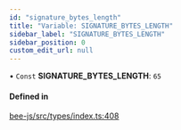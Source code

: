 ```yaml
---
id: "signature_bytes_length"
title: "Variable: SIGNATURE_BYTES_LENGTH"
sidebar_label: "SIGNATURE_BYTES_LENGTH"
sidebar_position: 0
custom_edit_url: null
---
```


• `Const` **SIGNATURE\_BYTES\_LENGTH**: ``65``

#### Defined in

[bee-js/src/types/index.ts:408](https://github.com/ethersphere/bee-js/blob/6f227e1/src/types/index.ts#L408)

